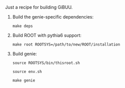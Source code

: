 Just a recipe for building GiBUU.

1. Build the genie-specific dependencies:
 
   `make deps`

2. Build ROOT with pythia6 support:

   `make root ROOTSYS=/path/to/new/ROOT/installation`

3. Build genie:

   `source ROOTSYS/bin/thisroot.sh`

   `source env.sh`

   `make genie`

